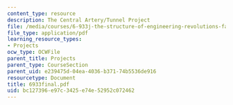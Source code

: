 ```yaml
---
content_type: resource
description: The Central Artery/Tunnel Project
file: /media/courses/6-933j-the-structure-of-engineering-revolutions-fall-2001/bc127396e97c3425e74e52952c072462_6933final.pdf
file_type: application/pdf
learning_resource_types:
- Projects
ocw_type: OCWFile
parent_title: Projects
parent_type: CourseSection
parent_uid: e239475d-04ea-4036-b371-74b5536de916
resourcetype: Document
title: 6933final.pdf
uid: bc127396-e97c-3425-e74e-52952c072462
---
```

